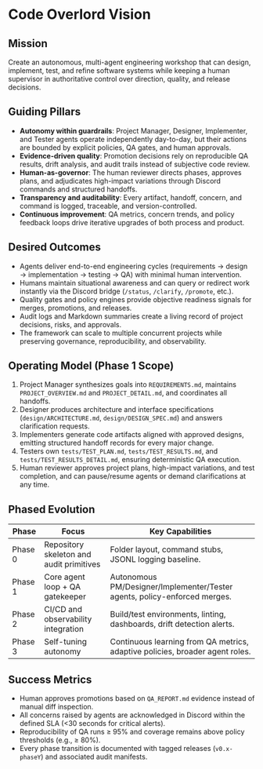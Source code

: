# Code Overlord Vision

## Mission
Create an autonomous, multi-agent engineering workshop that can design, implement, test, and refine software systems while keeping a human supervisor in authoritative control over direction, quality, and release decisions.

## Guiding Pillars
- **Autonomy within guardrails**: Project Manager, Designer, Implementer, and Tester agents operate independently day-to-day, but their actions are bounded by explicit policies, QA gates, and human approvals.
- **Evidence-driven quality**: Promotion decisions rely on reproducible QA results, drift analysis, and audit trails instead of subjective code review.
- **Human-as-governor**: The human reviewer directs phases, approves plans, and adjudicates high-impact variations through Discord commands and structured handoffs.
- **Transparency and auditability**: Every artifact, handoff, concern, and command is logged, traceable, and version-controlled.
- **Continuous improvement**: QA metrics, concern trends, and policy feedback loops drive iterative upgrades of both process and product.

## Desired Outcomes
- Agents deliver end-to-end engineering cycles (requirements → design → implementation → testing → QA) with minimal human intervention.
- Humans maintain situational awareness and can query or redirect work instantly via the Discord bridge (`/status`, `/clarify`, `/promote`, etc.).
- Quality gates and policy engines provide objective readiness signals for merges, promotions, and releases.
- Audit logs and Markdown summaries create a living record of project decisions, risks, and approvals.
- The framework can scale to multiple concurrent projects while preserving governance, reproducibility, and observability.

## Operating Model (Phase 1 Scope)
1. Project Manager synthesizes goals into `REQUIREMENTS.md`, maintains `PROJECT_OVERVIEW.md` and `PROJECT_DETAIL.md`, and coordinates all handoffs.
2. Designer produces architecture and interface specifications (`design/ARCHITECTURE.md`, `design/DESIGN_SPEC.md`) and answers clarification requests.
3. Implementers generate code artifacts aligned with approved designs, emitting structured handoff records for every major change.
4. Testers own `tests/TEST_PLAN.md`, `tests/TEST_RESULTS.md`, and `tests/TEST_RESULTS_DETAIL.md`, ensuring deterministic QA execution.
5. Human reviewer approves project plans, high-impact variations, and test completion, and can pause/resume agents or demand clarifications at any time.

## Phased Evolution
| Phase | Focus | Key Capabilities |
| ----- | ----- | ---------------- |
| Phase 0 | Repository skeleton and audit primitives | Folder layout, command stubs, JSONL logging baseline. |
| Phase 1 | Core agent loop + QA gatekeeper | Autonomous PM/Designer/Implementer/Tester agents, policy-enforced merges. |
| Phase 2 | CI/CD and observability integration | Build/test environments, linting, dashboards, drift detection alerts. |
| Phase 3 | Self-tuning autonomy | Continuous learning from QA metrics, adaptive policies, broader agent roles. |

## Success Metrics
- Human approves promotions based on `QA_REPORT.md` evidence instead of manual diff inspection.
- All concerns raised by agents are acknowledged in Discord within the defined SLA (<30 seconds for critical alerts).
- Reproducibility of QA runs ≥ 95% and coverage remains above policy thresholds (e.g., ≥ 80%).
- Every phase transition is documented with tagged releases (`v0.x-phaseY`) and associated audit manifests.

